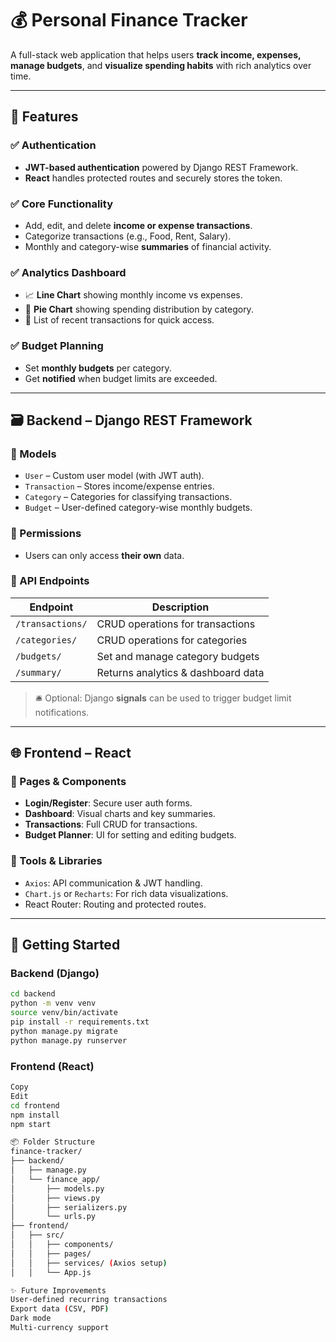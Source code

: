 
# 💰 Personal Finance Tracker

A full-stack web application that helps users **track income, expenses, manage budgets**, and **visualize spending habits** with rich analytics over time.

---

## 🔧 Features

### ✅ Authentication
- **JWT-based authentication** powered by Django REST Framework.
- **React** handles protected routes and securely stores the token.

### ✅ Core Functionality
- Add, edit, and delete **income or expense transactions**.
- Categorize transactions (e.g., Food, Rent, Salary).
- Monthly and category-wise **summaries** of financial activity.

### ✅ Analytics Dashboard
- 📈 **Line Chart** showing monthly income vs expenses.
- 🥧 **Pie Chart** showing spending distribution by category.
- 🧾 List of recent transactions for quick access.

### ✅ Budget Planning
- Set **monthly budgets** per category.
- Get **notified** when budget limits are exceeded.

---

## 🗃 Backend – Django REST Framework

### 🔩 Models
- `User` – Custom user model (with JWT auth).
- `Transaction` – Stores income/expense entries.
- `Category` – Categories for classifying transactions.
- `Budget` – User-defined category-wise monthly budgets.

### 🔐 Permissions
- Users can only access **their own** data.

### 📡 API Endpoints
| Endpoint        | Description                        |
|-----------------|------------------------------------|
| `/transactions/`| CRUD operations for transactions   |
| `/categories/`  | CRUD operations for categories     |
| `/budgets/`     | Set and manage category budgets    |
| `/summary/`     | Returns analytics & dashboard data |

> 🛎️ Optional: Django **signals** can be used to trigger budget limit notifications.

---

## 🌐 Frontend – React

### 📄 Pages & Components
- **Login/Register**: Secure user auth forms.
- **Dashboard**: Visual charts and key summaries.
- **Transactions**: Full CRUD for transactions.
- **Budget Planner**: UI for setting and editing budgets.

### 🧰 Tools & Libraries
- `Axios`: API communication & JWT handling.
- `Chart.js` or `Recharts`: For rich data visualizations.
- React Router: Routing and protected routes.

---

## 🚀 Getting Started

### Backend (Django)
```bash
cd backend
python -m venv venv
source venv/bin/activate
pip install -r requirements.txt
python manage.py migrate
python manage.py runserver
```
### Frontend (React)
```bash
Copy
Edit
cd frontend
npm install
npm start

📦 Folder Structure
finance-tracker/
├── backend/
│   ├── manage.py
│   └── finance_app/
│       ├── models.py
│       ├── views.py
│       ├── serializers.py
│       └── urls.py
├── frontend/
│   ├── src/
│   │   ├── components/
│   │   ├── pages/
│   │   ├── services/ (Axios setup)
│   │   └── App.js

✨ Future Improvements
User-defined recurring transactions
Export data (CSV, PDF)
Dark mode
Multi-currency support